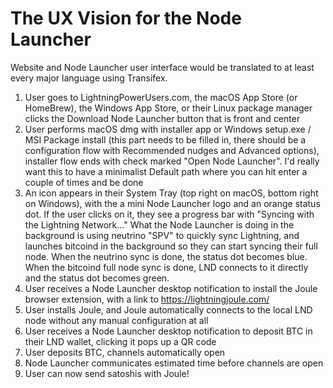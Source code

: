# The UX Vision for the Node Launcher

Website and Node Launcher user interface would be translated to at least every 
major language using Transifex.

1. User goes to LightningPowerUsers.com, the macOS App Store (or HomeBrew), the
Windows App Store, or their Linux package manager clicks the Download Node 
Launcher button that is front and center
2. User performs macOS dmg with installer app or Windows setup.exe / MSI Package
install (this part needs to be filled in, there should be a configuration flow 
with Recommended nudges and Advanced options), installer flow ends with check 
marked "Open Node Launcher". I'd really want this to have a minimalist Default 
path where you can hit enter a couple of times and be done
3. An icon appears in their System Tray (top right on macOS, bottom right on 
Windows), with the a mini Node Launcher logo and an orange status dot. If the 
user clicks on it, they see a progress bar with "Syncing with the Lightning 
Network..." What the Node Launcher is doing in the background is using neutrino 
"SPV" to quickly sync Lightning, and launches bitcoind in the background so 
they can start syncing their full node. When the neutrino sync is done, the 
status dot becomes blue. When the bitcoind full node sync is done, LND connects 
to it directly and the status dot becomes green.
4. User receives a Node Launcher desktop notification to install the Joule 
browser extension, with a link to https://lightningjoule.com/
5. User installs Joule, and Joule automatically connects to the local LND node 
without any manual configuration at all
6. User receives a Node Launcher desktop notification to deposit BTC in their 
LND wallet, clicking it pops up a QR code  
7. User deposits BTC, channels automatically open
8. Node Launcher communicates estimated time before channels are open
9. User can now send satoshis with Joule!